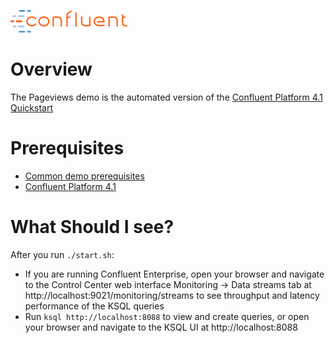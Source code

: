 ![image](../images/confluent-logo-300-2.png)

# Overview

The Pageviews demo is the automated version of the [Confluent Platform 4.1 Quickstart](https://docs.confluent.io/current/quickstart.html)

# Prerequisites

* [Common demo prerequisites](https://github.com/confluentinc/quickstart-demos#prerequisites)
* [Confluent Platform 4.1](https://www.confluent.io/download/)

# What Should I see?

After you run `./start.sh`:

* If you are running Confluent Enterprise, open your browser and navigate to the Control Center web interface Monitoring -> Data streams tab at http://localhost:9021/monitoring/streams to see throughput and latency performance of the KSQL queries
* Run `ksql http://localhost:8088` to view and create queries, or open your browser and navigate to the KSQL UI at http://localhost:8088
